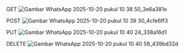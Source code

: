GET
![Gambar WhatsApp 2025-10-20 pukul 10 38 50_3e6a381e](https://github.com/user-attachments/assets/b8a53f09-16d4-43d6-8c98-6bd93372fd3e)

POST
![Gambar WhatsApp 2025-10-20 pukul 10 39 30_4cfe6ff3](https://github.com/user-attachments/assets/19dfe0aa-e336-41b5-8085-c45a53c5e2c1)

PUT
![Gambar WhatsApp 2025-10-20 pukul 10 40 24_338a16d1](https://github.com/user-attachments/assets/86a0c93a-e735-4b2f-95b4-77bb9d1c1844)

DELETE
![Gambar WhatsApp 2025-10-20 pukul 10 40 58_439bd32d](https://github.com/user-attachments/assets/b0252aa1-dbf5-4a53-b787-348d7f1f0548)


